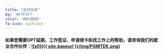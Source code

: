 ```yaml
---
title: "合作伙伴"
bg: '#F7F2F7'
color: '#0C0D69'
fa-icon: suitcase
---
```


#### 如果您需要OPT延期、工作签证、申请绿卡和找工作上的帮助，请咨询我们的就业合作伙伴：[![s0]({{ site.baseurl }}/img/PGMTEK.png)](http://pgmtek.com/)
